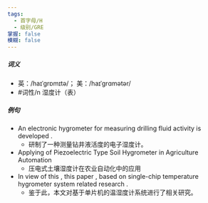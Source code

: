 ```yaml
---
tags:
  - 首字母/H
  - 级别/GRE
掌握: false
模糊: false
---
```

##### 词义
- 英：/haɪˈgrɒmɪtə/； 美：/haɪˈgrɑmətər/
- #词性/n  湿度计（表）
##### 例句
- An electronic hygrometer for measuring drilling fluid activity is developed .
	- 研制了一种测量钻井液活度的电子湿度计。
- Applying of Piezoelectric Type Soil Hygrometer in Agriculture Automation
	- 压电式土壤湿度计在农业自动化中的应用
- In view of this , this paper , based on single-chip temperature hygrometer system related research .
	- 鉴于此，本文对基于单片机的温湿度计系统进行了相关研究。
